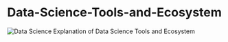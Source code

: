 # Data-Science-Tools-and-Ecosystem
![Data Science](https://data.org/wp-content/uploads/2022/01/ds_stack_tools.png)
Explanation of Data Science Tools and Ecosystem

